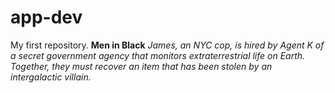 # app-dev
My first repository.
**Men in Black**
*James, an NYC cop, is hired by Agent K of a secret government agency that monitors extraterrestrial life on Earth. Together, they must recover an item that has been stolen by an intergalactic villain.*
